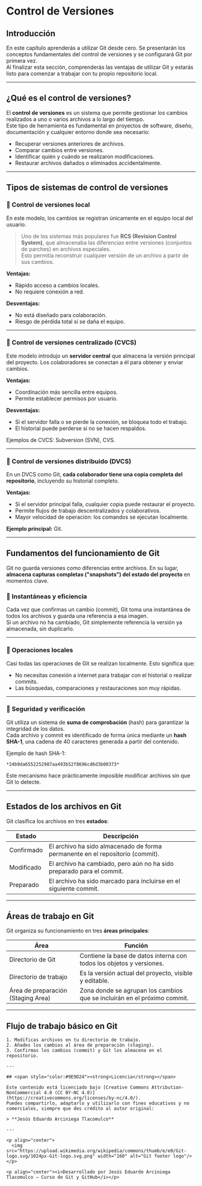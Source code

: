 # Control de Versiones

## Introducción

En este capítulo aprenderás a utilizar Git desde cero. Se presentarán los conceptos fundamentales del control de versiones y se configurará Git por primera vez.  
Al finalizar esta sección, comprenderás las ventajas de utilizar Git y estarás listo para comenzar a trabajar con tu propio repositorio local.

---

## ¿Qué es el control de versiones?

El **control de versiones** es un sistema que permite gestionar los cambios realizados a uno o varios archivos a lo largo del tiempo.  
Este tipo de herramienta es fundamental en proyectos de software, diseño, documentación y cualquier entorno donde sea necesario:

- Recuperar versiones anteriores de archivos.
- Comparar cambios entre versiones.
- Identificar quién y cuándo se realizaron modificaciones.
- Restaurar archivos dañados o eliminados accidentalmente.

---

## Tipos de sistemas de control de versiones

### 🔹 Control de versiones local

En este modelo, los cambios se registran únicamente en el equipo local del usuario.

> Uno de los sistemas más populares fue **RCS (Revision Control System)**, que almacenaba las diferencias entre versiones (conjuntos de parches) en archivos especiales.  
Esto permitía reconstruir cualquier versión de un archivo a partir de sus cambios.

**Ventajas:**
- Rápido acceso a cambios locales.
- No requiere conexión a red.

**Desventajas:**
- No está diseñado para colaboración.
- Riesgo de pérdida total si se daña el equipo.

---

### 🔹 Control de versiones centralizado (CVCS)

Este modelo introdujo un **servidor central** que almacena la versión principal del proyecto. Los colaboradores se conectan a él para obtener y enviar cambios.

**Ventajas:**
- Coordinación más sencilla entre equipos.
- Permite establecer permisos por usuario.

**Desventajas:**
- Si el servidor falla o se pierde la conexión, se bloquea todo el trabajo.
- El historial puede perderse si no se hacen respaldos.

Ejemplos de CVCS: Subversion (SVN), CVS.

---

### 🔹 Control de versiones distribuido (DVCS)

En un DVCS como Git, **cada colaborador tiene una copia completa del repositorio**, incluyendo su historial completo.

**Ventajas:**
- Si el servidor principal falla, cualquier copia puede restaurar el proyecto.
- Permite flujos de trabajo descentralizados y colaborativos.
- Mayor velocidad de operación: los comandos se ejecutan localmente.

**Ejemplo principal:** Git.

---

## Fundamentos del funcionamiento de Git

Git no guarda versiones como diferencias entre archivos. En su lugar, **almacena capturas completas ("snapshots") del estado del proyecto** en momentos clave.

### 📌 Instantáneas y eficiencia

Cada vez que confirmas un cambio (commit), Git toma una instantánea de todos los archivos y guarda una referencia a esa imagen.  
Si un archivo no ha cambiado, Git simplemente referencia la versión ya almacenada, sin duplicarlo.

---

### 📌 Operaciones locales

Casi todas las operaciones de Git se realizan localmente. Esto significa que:

- No necesitas conexión a internet para trabajar con el historial o realizar commits.
- Las búsquedas, comparaciones y restauraciones son muy rápidas.

---

### 📌 Seguridad y verificación

Git utiliza un sistema de **suma de comprobación** (hash) para garantizar la integridad de los datos.  
Cada archivo y commit es identificado de forma única mediante un **hash SHA-1**, una cadena de 40 caracteres generada a partir del contenido.

Ejemplo de hash SHA-1:

    *24b9da6552252987aa493b52f8696cd6d3b00373*


Este mecanismo hace prácticamente imposible modificar archivos sin que Git lo detecte.

---

## Estados de los archivos en Git

Git clasifica los archivos en tres **estados**:

| Estado       | Descripción                                                                 |
|--------------|-----------------------------------------------------------------------------|
| Confirmado   | El archivo ha sido almacenado de forma permanente en el repositorio (commit). |
| Modificado   | El archivo ha cambiado, pero aún no ha sido preparado para el commit.         |
| Preparado    | El archivo ha sido marcado para incluirse en el siguiente commit.             |

---

## Áreas de trabajo en Git

Git organiza su funcionamiento en tres **áreas principales**:

| Área                | Función                                                                 |
|---------------------|-------------------------------------------------------------------------|
| Directorio de Git   | Contiene la base de datos interna con todos los objetos y versiones.    |
| Directorio de trabajo | Es la versión actual del proyecto, visible y editable.                  |
| Área de preparación (Staging Area) | Zona donde se agrupan los cambios que se incluirán en el próximo commit. |

---

## Flujo de trabajo básico en Git

```text
1. Modificas archivos en tu directorio de trabajo.
2. Añades los cambios al área de preparación (staging).
3. Confirmas los cambios (commit) y Git los almacena en el repositorio.

---

## <span style="color:#9E9D24"><strong>Licencia</strong></span>

Este contenido está licenciado bajo [Creative Commons Attribution-NonCommercial 4.0 (CC BY-NC 4.0)](https://creativecommons.org/licenses/by-nc/4.0/).  
Puedes compartirlo, adaptarlo y utilizarlo con fines educativos y no comerciales, siempre que des crédito al autor original:

> **Jesús Eduardo Arciniega Tlacomulco**

---

<p align="center">
  <img src="https://upload.wikimedia.org/wikipedia/commons/thumb/e/e0/Git-logo.svg/1024px-Git-logo.svg.png" width="160" alt="Git footer logo"/>
</p>

<p align="center"><i>Desarrollado por Jesús Eduardo Arciniega Tlacomulco – Curso de Git y GitHub</i></p>
